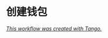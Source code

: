 # 创建钱包



[_This workflow was created with Tango._](https://app.tango.us/app/workflow/7d7d5828-8ba0-43fb-8041-da7221d146a5)
